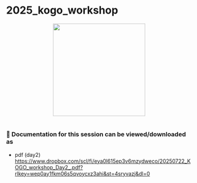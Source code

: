 # 2025_kogo_workshop
<div id="header" align="center">
  <img src="https://media.giphy.com/media/VekcnHOwOI5So/giphy.gif" width="250"/>
</div>
<h1>
  
</h1>


### :orange_book: Documentation for this session can be viewed/downloaded as
* pdf (day2)   
https://www.dropbox.com/scl/fi/eya0l615ep3v6mzydweco/20250722_KOGO_workshop_Day2_.pdf?rlkey=wep0ay1fkm06s5qvoycxz3ahi&st=4sryvazj&dl=0

